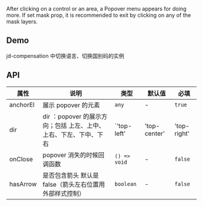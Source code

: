 After clicking on a control or an area, a Popover menu appears for doing more. If set mask prop, it is recommended to exit by clicking on any of the mask layers.

## Demo

jd-compensation 中切换语言、切换国别码的实例

## API

| 属性 | 说明 | 类型 | 默认值 | 必填 |
| --- | --- | --- | --- | --- |
| anchorEl | 展示 popover 的元素 | `any` | - | `true` |
| dir | dir ：popover 的展示方向；包括 上左、上中、上右、下左、下中、下右 | `'top-left' | 'top-center' | 'top-right' | 'bottom-left' | 'bottom-center' | 'bottom-right'` | - | `true` |
| onClose | popover 消失的时候回调函数 | `() => void` | - | `false` |
| hasArrow | 是否包含箭头 默认是 false（箭头左右位置用外部样式控制） | `boolean` | - | `false` |
